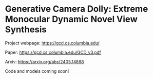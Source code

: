 # Generative Camera Dolly: Extreme Monocular Dynamic Novel View Synthesis

Project webpage: https://gcd.cs.columbia.edu/

Paper: https://gcd.cs.columbia.edu/GCD_v3.pdf

Arxiv: https://arxiv.org/abs/2405.14868

Code and models coming soon!
